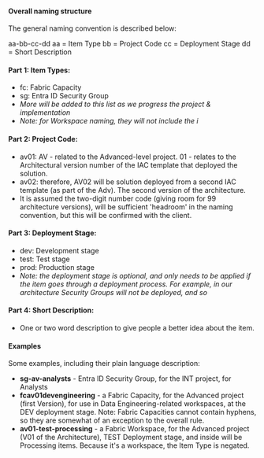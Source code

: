 #### Overall naming structure
The general naming convention is described below:

aa-bb-cc-dd
aa = Item Type
bb = Project Code
cc = Deployment Stage
dd = Short Description

#### Part 1: Item Types:

- fc: Fabric Capacity
- sg: Entra ID Security Group
- _More will be added to this list as we progress the project & implementation_
- *Note: for Workspace naming, they will not include the i* 

#### Part 2: Project Code:

- av01: AV - related to the Advanced-level project. 01 - relates to the Architectural version number of the IAC template that deployed the solution.
- av02: therefore, AV02 will be solution deployed from a second IAC template (as part of the Adv). The second version of the architecture.
- It is assumed the two-digit number code (giving room for 99 architecture versions), will be sufficient 'headroom' in the naming convention, but this will be confirmed with the client.

#### Part 3: Deployment Stage:

- dev: Development stage
- test: Test stage
- prod: Production stage
- _Note: the deployment stage is optional, and only needs to be applied if the item goes through a deployment process. For example, in our architecture Security Groups will not be deployed, and so_

#### Part 4: Short Description:

- One or two word description to give people a better idea about the item.

#### Examples
Some examples, including their plain language description:

- **sg-av-analysts** - Entra ID Security Group, for the INT project, for Analysts
- **fcav01devengineering** - a Fabric Capacity, for the Advanced project (first Version), for use in Data Engineering-related workspaces, at the DEV deployment stage. Note: Fabric Capacities cannot contain hyphens, so they are somewhat of an exception to the overall rule.
- **av01-test-processing** - a Fabric Workspace, for the Advanced project (V01 of the Architecture), TEST Deployment stage, and inside will be Processing items. Because it's a workspace, the Item Type is negated. 